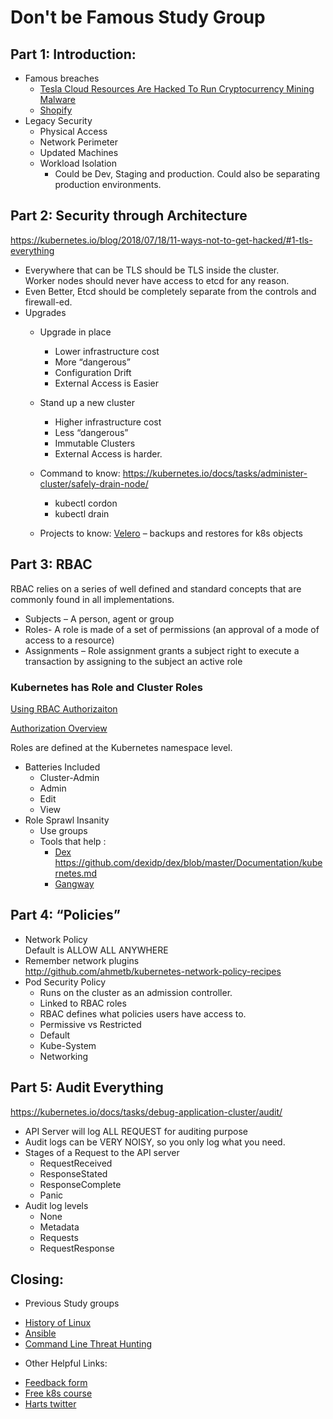 # Don't be Famous Study Group

## Part 1: Introduction:
* Famous breaches 
  * [Tesla Cloud Resources Are Hacked To Run Cryptocurrency Mining Malware](https://arstechnica.com/information-technology/2018/02/tesla-cloud-resources-are-hacked-to-run-cryptocurrency-mining-malware/)   
  * [Shopify](https://www.eweek.com/security/how-shopify-avoided-a-data-breach-thanks-to-a-bug-bounty)    
* Legacy Security         
    * Physical Access    
    * Network Perimeter
    * Updated Machines         
    * Workload Isolation             
        - Could be Dev, Staging and production. Could also be separating production environments.
         
## Part 2: Security through Architecture
https://kubernetes.io/blog/2018/07/18/11-ways-not-to-get-hacked/#1-tls-everything

* Everywhere that can be TLS should be TLS inside the cluster.         
Worker nodes should never have access to etcd for any reason.             
* Even Better, Etcd should be completely separate from the controls and         firewall-ed.         
* Upgrades
    * Upgrade in place    
        - Lower     infrastructure cost            
        - More “dangerous”                         
        - Configuration     Drift    
        - External Access is Easier
    * Stand up a new cluster
        - Higher infrastructure cost                 
        - Less  “dangerous”                 
        - Immutable Clusters
        - External Access is harder.             
    * Command to know:
    https://kubernetes.io/docs/tasks/administer-cluster/safely-drain-node/
        - kubectl cordon        
        - kubectl drain         
     
    * Projects to know:
        [Velero](https://github.com/heptio/velero) – backups and restores for k8s objects     

## Part 3: RBAC

RBAC relies on a series of well defined and standard concepts that are commonly     found in all implementations.
     
* Subjects – A  person, agent or group
* Roles- A role     is made of a set of permissions (an approval of a mode of access to a resource)         
* Assignments – Role assignment grants a subject right to execute a transaction by  assigning to the subject an active role    

### Kubernetes has Role and Cluster Roles
[Using RBAC Authorizaiton](https://kubernetes.io/docs/reference/access-authn-authz/rbac/)

[Authorization Overview](https://kubernetes.io/docs/reference/access-authn-authz/authorization/)

Roles are defined at the Kubernetes namespace level.         

* Batteries Included        
    - Cluster-Admin             
    - Admin             
    - Edit                          
    - View                      
* Role Sprawl Insanity         
    - Use groups                     
    - Tools that help :                     
        - [Dex](https://github.com/dexidp/dex )    
https://github.com/dexidp/dex/blob/master/Documentation/kubernetes.md
        - [Gangway](https://github.com/heptiolabs/gangway) 

## Part 4: “Policies”
* Network Policy     
    Default is ALLOW ALL ANYWHERE        
* Remember network plugins             
http://github.com/ahmetb/kubernetes-network-policy-recipes     
* Pod Security Policy     
    - Runs on the cluster as an admission controller.                 
    - Linked to RBAC roles
    - RBAC defines what policies users have access to.    
    - Permissive vs Restricted    
    - Default        
    - Kube-System     
    - Networking
     

## Part 5: Audit Everything
https://kubernetes.io/docs/tasks/debug-application-cluster/audit/
* API Server will log ALL REQUEST for auditing purpose
* Audit logs can be VERY NOISY, so you only log what you need.     
* Stages of a Request to the API server     
    - RequestReceived
    - ResponseStated    
    - ResponseComplete
    - Panic         
* Audit log levels
    - None    
    - Metadata    
    - Requests
    - RequestResponse         


## Closing:
* Previous Study groups
 - [History of Linux](https://youtu.be/qJ1CrzLS7Ak)    
 - [Ansible](https://youtu.be/0WfYpWl01VQ)
 - [Command Line Threat Hunting](https://youtu.be/jy9SAUHEWdU) 

* Other Helpful Links: 
 - [Feedback form](https://forms.gle/oXAa1VYjsJJBsZD78)    
 - [Free k8s course](https://linuxacademy.com/blog/linux-academy/freemay2019/)    
 - [Harts twitter](@hhover)
